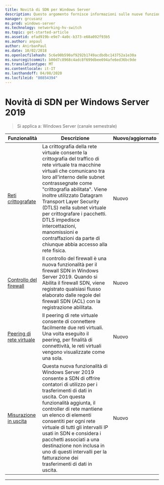 ```yaml
---
title: Novità di SDN per Windows Server
description: Questo argomento fornisce informazioni sulle nuove funzionalità di Software Defined Networking per Windows Server 1709
manager: grcusanz
ms.prod: windows-server
ms.technology: networking-hv-switch
ms.topic: get-started-article
ms.assetid: efad919b-e9e7-4a0c-b373-e68a092f93b5
ms.author: anpaul
author: AnirbanPaul
ms.date: 10/02/2018
ms.openlocfilehash: 5c6e90b590af9292b1749acdbdbc143752a1e30a
ms.sourcegitcommit: b00d7c8968c4adc8f699dbee694afe6ed36bc9de
ms.translationtype: MT
ms.contentlocale: it-IT
ms.lasthandoff: 04/08/2020
ms.locfileid: "80854394"
---
```

# <a name="whats-new-in-sdn-for-windows-server-2019"></a>Novità di SDN per Windows Server 2019

>Si applica a: Windows Server (canale semestrale)


|                         **Funzionalità**                          |                                                                                                                                                                                         **Descrizione**                                                                                                                                                                                         | **Nuovo/aggiornato** |
|--------------------------------------------------------------|-------------------------------------------------------------------------------------------------------------------------------------------------------------------------------------------------------------------------------------------------------------------------------------------------------------------------------------------------------------------------------------------------|-----------------|
| [Reti crittografate](vnet-encryption/sdn-vnet-encryption.md) | La crittografia della rete virtuale consente la crittografia del traffico di rete virtuale tra macchine virtuali che comunicano tra loro all'interno delle subnet contrassegnate come "crittografia abilitata". Viene inoltre utilizzato Datagram Transport Layer Security (DTLS) nella subnet virtuale per crittografare i pacchetti. DTLS impedisce intercettazioni, manomissioni e contraffazioni da parte di chiunque abbia accesso alla rete fisica. |       Nuovo       |
|    [Controllo del firewall](security/sdn-firewall-auditing.md)    |                                                                                            Il controllo del firewall è una nuova funzionalità per il firewall SDN in Windows Server 2019. Quando si Abilita il firewall SDN, viene registrato qualsiasi flusso elaborato dalle regole del firewall SDN (ACL) con la registrazione abilitata.                                                                                            |       Nuovo       |
| [Peering di rete virtuale](vnet-peering/sdn-vnet-peering.md)  |                                                                                                                      Il peering di rete virtuale consente di connettere facilmente due reti virtuali. Una volta eseguito il peering, per finalità di connettività, le reti virtuali vengono visualizzate come una sola.                                                                                                                      |       Nuovo       |
|           [Misurazione in uscita](manage/sdn-egress.md)            |                  Questa nuova funzionalità di Windows Server 2019 consente a SDN di offrire contatori di utilizzo per i trasferimenti di dati in uscita. Con questa funzionalità aggiunta, il controller di rete mantiene un elenco di elementi consentiti per ogni rete virtuale di tutti gli intervalli IP usati in SDN e considera i pacchetti associati a una destinazione non inclusa in uno di questi intervalli per la fatturazione dei trasferimenti di dati in uscita.                   |       Nuovo       |

---



